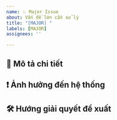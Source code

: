 ```yaml
---
name: 💥 Major Issue
about: Vấn đề lớn cần xử lý
title: "[MAJOR] "
labels: [MAJOR]
assignees: ''

---
```


## 📝 Mô tả chi tiết

## ❗ Ảnh hưởng đến hệ thống

## 🛠️ Hướng giải quyết đề xuất
